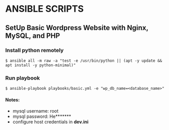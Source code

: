 # ANSIBLE SCRIPTS
## SetUp Basic Wordpress Website with Nginx, MySQL, and PHP

### Install python remotely
 `$ ansible all -m raw -a "test -e /usr/bin/python || (apt -y update && apt install -y python-minimal)"`
### Run playbook
 `$ ansible-playbook playbooks/basic.yml -e "wp_db_name=<database_name>"`
#### Notes:
 - mysql username: root
 - mysql password: He\*\*\*\*\*\*\*
 - configure host credentials in **dev.ini**

